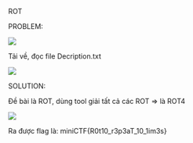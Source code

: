 ﻿ROT 

PROBLEM: 

![](Aspose.Words.44d2fb19-6199-48a0-9719-f3c874c5604f.001.png)

Tải về, đọc file Decription.txt 

![](Aspose.Words.44d2fb19-6199-48a0-9719-f3c874c5604f.002.png)

SOLUTION: 

Đề bài là ROT, dùng tool giải tất cả các ROT => là ROT4 

![](Aspose.Words.44d2fb19-6199-48a0-9719-f3c874c5604f.003.png)

Ra được flag là: miniCTF{R0t10\_r3p3aT\_10\_1im3s} 
